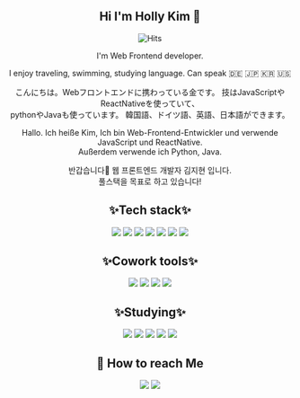 <div align="center">
  
## Hi I'm Holly Kim 👋 <br>
![Hits](https://hits.seeyoufarm.com/api/count/incr/badge.svg?url=https%3A%2F%2Fgithub.com%2Fkinnatzzang&count_bg=%23FF3399&title_bg=%23FFC0CB&icon=smugmug.svg&icon_color=%23E7E7E7&title=hits&edge_flat=false)<br>
  
  
  
I'm Web Frontend developer.

I enjoy traveling, swimming, studying language.
Can speak 🇩🇪 🇯🇵 🇰🇷 🇺🇸 

こんにちは。Webフロントエンドに携わっている金です。
技はJavaScriptやReactNativeを使っていて、<br>
pythonやJavaも使っています。
韓国語、ドイツ語、英語、日本語ができます。

Hallo.
Ich heiße Kim, Ich bin Web-Frontend-Entwickler und verwende JavaScript und ReactNative.<br>
Außerdem verwende ich Python, Java.<br>

반갑습니다👋 웹 프론트엔드 개발자 김지현 입니다.<br>
풀스택을 목표로 하고 있습니다!


## ✨Tech stack✨
<img src="https://img.shields.io/badge/html5-E34F26?style=flat-square&logo=Html5&logoColor=white"/>
<img src="https://img.shields.io/badge/Spring-6DB33F?style=flat-square&logo=Spring&logoColor=white">
<img src="https://img.shields.io/badge/jquery-0769AD?style=flat-square&logo=jquery&logoColor=white">
<img src="https://img.shields.io/badge/mariaDB-003545?style=flat-square&logo=mariaDB&logoColor=white">
<img src="https://img.shields.io/badge/JAVA-007396?style=flat-square&logo=java&logoColor=white"/>
<img src="https://img.shields.io/badge/Javascript-F7DF1E?style=flat-square&logo=JavaScript&logoColor=black"/>
<img src="https://img.shields.io/badge/CSS3-1572B6?style=flat-square&logo=CSS3&logoColor=white"/>
  
## ✨Cowork tools✨
<img src="https://img.shields.io/badge/github-181717?style=flat-square&logo=github&logoColor=white">
<img src="https://img.shields.io/badge/Visual%20Studio%20Code-007ACC.svg?style=flat-square&logo=Visual%20Studio%20Code&logoColor=white">
<img src="https://img.shields.io/badge/Eclipse%20IDE-2C2255.svg?style=flat-square&logo=Eclipse%20IDE&logoColor=white">
<img src="https://img.shields.io/badge/Figma-F24E1E?style=flat-square&logo=Figma&logoColor=white">

## ✨Studying✨
<img src="https://img.shields.io/badge/React-61DAFB?style=flat-square&logo=React&logoColor=black"/>
<img src="https://img.shields.io/badge/Python-3766AB?style=flat-square&logo=Python&logoColor=white"/>
<img src="https://img.shields.io/badge/Django-092E20?style=flat-square&logo=Django&logoColor=white"/>
<img src="https://img.shields.io/badge/Flask-000000?style=flat-square&logo=Flask&logoColor=white"/>
<img src="https://img.shields.io/badge/Node.js-339933?style=flat-square&logo=Node.js&logoColor=white"/>
  
## 📧 How to reach Me
<img src="https://img.shields.io/badge/Gmail-d14836?style=flat-square&logo=Gmail&logoColor=white&link=mailto:kinnatzzang@gmail.com"/>
<img src="https://img.shields.io/badge/Naver-03C75A?style=flat-square&logo=Gmail&logoColor=white&link=mailto:shinich13@naver.com"/>  
</div>  
  
